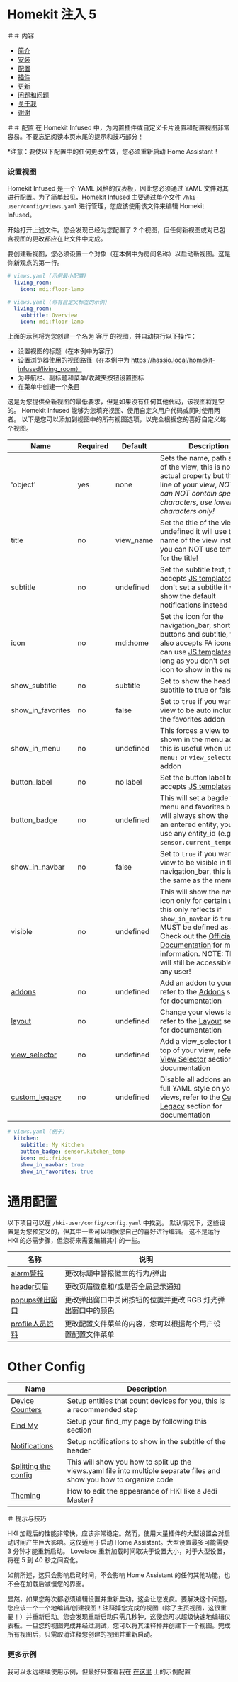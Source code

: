 # Homekit 注入 5

＃＃ 内容
- [简介](index.md)
- [安装](installation.md)
- [配置](configuration.md)
- [插件](addons.md)
- [更新](updates.md)
- [问题和问题](issues.md)
- [关于我](about.md)
- [谢谢](thanks.md)

＃＃ 配置
在 Homekit Infused 中，为内置插件或自定义卡片设置和配置视图非常容易。不要忘记阅读本页末尾的提示和技巧部分！

*注意：要使以下配置中的任何更改生效，您必须重新启动 Home Assistant！

### 设置视图
Homekit Infused 是一个 YAML 风格的仪表板，因此您必须通过 YAML 文件对其进行配置。为了简单起见，Homekit Infused 主要通过单个文件 `/hki-user/config/views.yaml` 进行管理，您应该使用该文件来编辑 Homekit Infused。

开始打开上述文件。您会发现已经为您配置了 2 个视图，但任何新视图或对已包含视图的更改都应在此文件中完成。

要创建新视图，您必须设置一个对象（在本例中为房间名称）以启动新视图。这是你新观点的第一行。

```yaml
# views.yaml (示例最小配置)
  living_room:
    icon: mdi:floor-lamp
```
```yaml
# views.yaml (带有自定义标签的示例)
  living_room:
    subtitle: Overview
    icon: mdi:floor-lamp
```

上面的示例将为您创建一个名为 客厅 的视图，并自动执行以下操作：
- 设置视图的标题（在本例中为客厅）
- 设置浏览器使用的视图路径（在本例中为 https://hassio.local/homekit-infused/living_room）
- 为导航栏、副标题和菜单/收藏夹按钮设置图标
- 在菜单中创建一个条目

这是为您提供全新视图的最低要求，但是如果没有任何其他代码，该视图将是空的。 Homekit Infused 能够为您填充视图、使用自定义用户代码或同时使用两者。 以下是您可以添加到视图中的所有视图选项，以完全根据您的喜好自定义每个视图。

| Name | Required | Default | Description |
|----------------------------------|-------------|----------------------|-----------------------------------------------------------------------------------------------------------------------------------------------------------------------------------|
| 'object' | yes | none | Sets the name, path and title of the view, this is not an actual property but the first line of your view, *NOTE: This can NOT contain special characters, use lowercase characters only!* |
| title | no | view_name | Set the title of the view, if undefined it will use the name of the view instead, you can NOT use templates for the title! |
| subtitle | no | undefined | Set the subtitle text, this accepts [JS templates](https://github.com/custom-cards/button-card#javascript-templates), if you don't set a subtitle it will show the default notifications instead |
| icon | no | mdi:home | Set the icon for the navigation_bar, shortcut buttons and subtitle, this also accepts FA icons, you can use [JS templates](https://github.com/custom-cards/button-card#javascript-templates) as long as you don't set this icon to show in the nav_bar |
| show_subtitle | no | subtitle | Set to show the header subtitle to true or false |
| show_in_favorites | no | false | Set to `true` if you want this view to be auto included in the favorites addon |
| show_in_menu | no | undefined | This forces a view to be shown in the menu addon, this is useful when using the `menu:` or `view_selector:` addon |
| button_label | no | no label | Set the button label text, this accepts [JS templates](https://github.com/custom-cards/button-card#javascript-templates) |
| button_badge | no | undefined | This will set a bagde for the menu and favorites button, it will always show the state of an entered entity, you can use any entity_id (e.g. `sensor.current_temperature`) |
| show_in_navbar | no | false | Set to `true` if you want this view to be visible in the navigation_bar, this is not the same as the menu! |
| visible | no | undefined | This will show the nav_bar icon only for certain users, this only reflects if `show_in_navbar` is `true`, this MUST be defined as a list! Check out the [Official Documentation](https://www.home-assistant.io/lovelace/views/#visible) for more information. NOTE: The URL will still be accessible for any user! |
| [addons](addons.md) | no | undefined | Add an addon to your view, refer to the [Addons](addons.md) section for documentation |
| [layout](addons/layout.md) | no | undefined | Change your views layout, refer to the [Layout](addons/layout.md) section for documentation |
| [view_selector](addons/view-selector.md) | no | undefined | Add a view_selector to the top of your view, refer to the [View Selector](addons/view-selector.md) section for documentation |
| [custom_legacy](addons/custom-legacy.md) | no | undefined | Disable all addons and go full YAML style on your views, refer to the [Custom Legacy](addons/custom-legacy.md) section for documentation |

```yaml
# views.yaml (例子)
  kitchen:
    subtitle: My Kitchen
    button_badge: sensor.kitchen_temp
    icon: mdi:fridge
    show_in_navbar: true
    show_in_favorites: true
```

# 通用配置

以下项目可以在 `/hki-user/config/config.yaml` 中找到。 默认情况下，这些设置是为您预定义的，但其中一些可以根据您自己的喜好进行编辑。 这不是运行 HKI 的必需步骤，但您将来需要编辑其中的一些。

| 名称 | 说明 |
|--------------------------|-------------------------------------------------------------------------------------------------------------------------------------------------------------------------------------------------------------------------|
| [alarm警报](addons/alarm.md) | 更改标题中警报徽章的行为/弹出 |
| [header页眉](addons/header.md) | 更改页眉徽章和/或是否全局显示通知 |
| [popups弹出窗口](addons/popups.md) | 更改弹出窗口中关闭按钮的位置并更改 RGB 灯光弹出窗口中的颜色 |
| [profile人员资料](addons/profile.md) | 更改配置文件菜单的内容，您可以根据每个用户设置配置文件菜单 |

# Other Config

| Name | Description |
|--------------------------|-------------------------------------------------------------------------------------------------------------------------------------------------------------------------------------------------------------------------|
| [Device Counters](addons/device-counters.md) | Setup entities that count devices for you, this is a recommended step |
| [Find My](addons/find-my.md) | Setup your find_my page by following this section |
| [Notifications](addons/notifications.md) | Setup notifications to show in the subtitle of the header |
| [Splitting the config](splitting-the-config.md) | This will show you how to split up the views.yaml file into multiple separate files and show you how to organize code |
| [Theming](addons/themes.md) | How to edit the appearance of HKI like a Jedi Master? |

＃ 提示与技巧

HKI 加载后的性能非常快，应该非常稳定。然而，使用大量插件的大型设置会对启动时间产生巨大影响。这仅适用于启动 Home Assistant。大型设置最多可能需要 3 分钟才能重新启动。
Lovelace 重新加载时间取决于设置大小，对于大型设置，将在 5 到 40 秒之间变化。

如前所述，这只会影响启动时间，不会影响 Home Assistant 的任何其他功能，也不会在加载后减慢您的界面。

显然，如果您每次都必须编辑设置并重新启动，这会让您发疯。要解决这个问题，您应该一个一个地编辑/创建视图！注释掉您完成的视图（除了主页视图，这很重要！）并重新启动。您会发现重新启动只需几秒钟，这使您可以超级快速地编辑仪表板。一旦您的视图完成并经过测试，您可以将其注释掉并创建下一个视图。完成所有视图后，只需取消注释您创建的视图并重新启动。

### 更多示例
我可以永远继续使用示例，但最好只查看我在 [在这里](https://github.com/jimz011/homekit-infused/tree/5.x.x-personal) 上的示例配置
